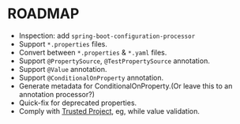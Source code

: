 # ROADMAP

- Inspection: add `spring-boot-configuration-processor`
- Support `*.properties` files.
- Convert between `*.properties` & `*.yaml` files.
- Support `@PropertySource`, `@TestPropertySource` annotation.
- Support `@Value` annotation.
- Support `@ConditionalOnProperty` annotation.
- Generate metadata for ConditionalOnProperty.(Or leave this to an annotation processor?)
- Quick-fix for deprecated properties.
- Comply with [Trusted Project](https://plugins.jetbrains.com/docs/intellij/trusted-projects.html), eg, while value
  validation.